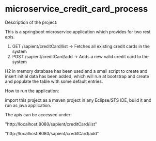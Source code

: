 # microservice_credit_card_process

Description of the project:

This is a springboot microservice application which provides for two rest apis.

  1. GET /sapient/creditCard/list -> Fetches all existing credit cards in the system
  2. POST /sapient/creditCard/add -> Adds a new valid credit card to the system
  
H2 in memory database has been used and a small script to create and insert initial data has been added, 
which will run at bootstrap and create and populate the table with some default entries.

How to run the application:

import this project as a maven project in any Eclipse/STS IDE, build it and run as java application.

The apis can be accessed under:

"http://localhost:8080/sapient/creditCard/list"

"http://localhost:8080/sapient/creditCard/add"
